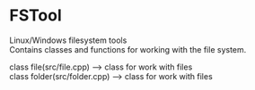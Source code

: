 # FSTool
Linux/Windows filesystem tools<br/>
Сontains classes and functions for working with the file system.<br/>

class file(src/file.cpp) --> class for work with files<br/>
class folder(src/folder.cpp) --> class for work with files<br/>


